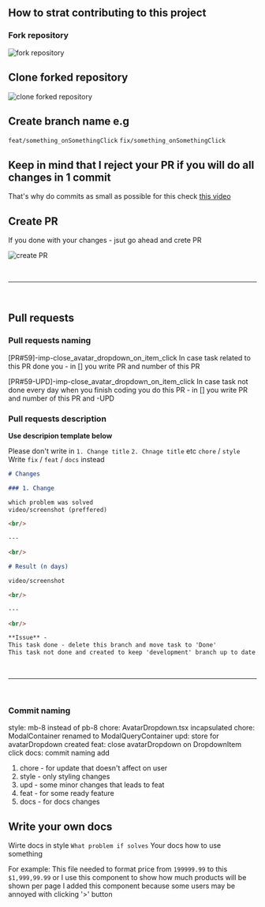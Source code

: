 ## How to strat contributing to this project

### Fork repository

![fork repository](https://i.imgur.com/pjBCqGC.png)

## Clone forked repository

![clone forked repository](https://i.imgur.com/2IsIuv0.png)

## Create branch name e.g

`feat/something_onSomethingClick`
`fix/something_onSomethingClick`

## Keep in mind that I reject your PR if you will do all changes in 1 commit

That's why do commits as small as possible for this check [this video](https://www.youtube.com/watch?v=Dy5t_H2PRrk&ab_channel=EricMurphy)

## Create PR

If you done with your changes - jsut go ahead and crete PR

![create PR](https://i.imgur.com/vqDYeJ8.png)

<br/>

---

<br/>

## Pull requests

### Pull requests naming

[PR#59]-imp-close_avatar_dropdown_on_item_click
In case task related to this PR done you - in [] you write PR and number of this PR

[PR#59-UPD]-imp-close_avatar_dropdown_on_item_click
In case task not done every day when you finish coding you do this PR - in [] you write PR and number of this PR and -UPD

### Pull requests description

**Use descripion template below**

Please don't write in `1. Change title` `2. Chnage title` etc `chore` / `style`<br/>
Write `fix` / `feat` / `docs` instead

```md
# Changes

### 1. Change

which problem was solved
video/screenshot (preffered)

<br/>

---

<br/>

# Result (n days)

video/screenshot

<br/>

---

<br/>

**Issue** -
This task done - delete this branch and move task to 'Done'
This task not done and created to keep 'development' branch up to date - don't delete this branch
```

<br/>

---

<br/>

### Commit naming

style: mb-8 instead of pb-8
chore: AvatarDropdown.tsx incapsulated
chore: ModalContainer renamed to ModalQueryContainer
upd: store for avatarDropdown created
feat: close avatarDropdown on DropdownItem click
docs: commit naming add

1. chore - for update that doesn't affect on user
2. style - only styling changes
3. upd - some minor changes that leads to feat
4. feat - for some ready feature
5. docs - for docs changes

## Write your own docs

Wirte docs in style
`What problem if solves`
Your docs how to use something

For example:
This file needed to format price from `199999.99` to this `$1,999,99.99`
or
I use this component to show how much products will be shown per page
I added this component because some users may be annoyed with clicking '>' button
